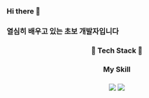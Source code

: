 ### Hi there 👋  


### 열심히 배우고 있는 초보 개발자입니다


### <div align="center"> 🌱 Tech Stack 🌱 </div>
### <div align="center">  My Skill </div>


### <div align="center"><img src="https://img.shields.io/badge/Java-6068AF?style=flat-square&logo=simpleicons#007396&logoColor=white"/></a> <img src="https://img.shields.io/badge/Python-7060AF?style=flat-square&logo=simpleicons#3776AB&logoColor=white"/></a></div>


<!--
**developer-hyun/developer-hyun** is a ✨ _special_ ✨ repository because its `README.md` (this file) appears on your GitHub profile.

Here are some ideas to get you started:

- 🔭 I’m currently working on ...
- 🌱 I’m currently learning ...
- 👯 I’m looking to collaborate on ...
- 🤔 I’m looking for help with ...
- 💬 Ask me about ...
- 📫 How to reach me: ...
- 😄 Pronouns: ...
- ⚡ Fun fact: ...
-->
